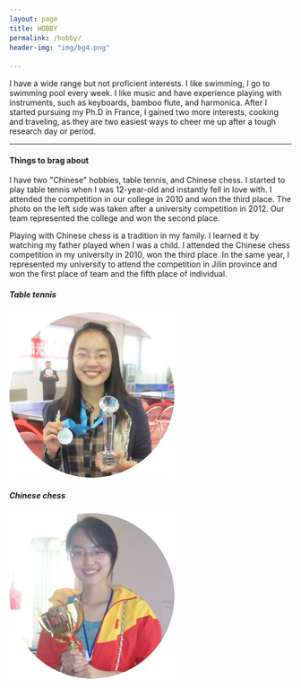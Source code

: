 ```yaml
---
layout: page
title: HOBBY
permalink: /hobby/
header-img: "img/bg4.png"

---
```

<div class="home row">
	<p>I have a wide range but not proficient interests. I like swimming, I go to swimming pool every week. I like music and have experience playing with instruments, such as keyboards, bamboo flute, and harmonica. After I started pursuing my Ph.D in France, I gained two more interests, cooking and traveling, as they are two easiest ways to cheer me up after a tough research day or period.</p>
	<div>
		<hr class="styled-hr" style="width:100%;">
	</div>
	<h4>Things to brag about</h4>
	<div class="row">
		<div class="col-md-8">
			<p>I have two "Chinese" hobbies, table tennis, and Chinese chess. I started to play table tennis when I was 12-year-old and instantly fell in love with. I attended the competition in our college in 2010 and won the third place. The photo on the left side was taken after a university competition in 2012. Our team represented the college and won the second place.</p>
			<p>Playing with Chinese chess is a tradition in my family. I learned it by watching my father played when I was a child. I attended the Chinese chess competition in my university in 2010, won the third place. In the same year, I represented my university to attend the competition in Jilin province and won the first place of team and the fifth place of individual.</p>
		</div>	
		<div class="col-md-2">
			<h5>Table tennis</h5>
			<img src="/img/hobby2.png">
		</div>
		<div class="col-md-2">
			<h5>Chinese chess</h5>
			<img src="/img/hobby1.png">
		</div>
	</div>
</div>